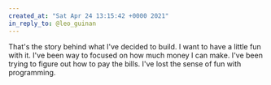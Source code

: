 ```yaml
---
created_at: "Sat Apr 24 13:15:42 +0000 2021"
in_reply_to: @leo_guinan
---
```


That's the story behind what I've decided to build. I want to have a little fun with it. I've been way to focused on how much money I can make. I've been trying to figure out how to pay the bills. I've lost the sense of fun with programming.